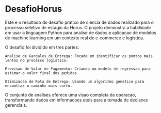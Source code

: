 # DesafioHorus
Este e o resultado do desafio pratico de ciencia de dados realizado para o processo seletivo de estagio da Horus. O projeto demonstra a habilidade em usar a linguagem Python para analise de dados e aplicacao de modelos de machine learning em um contexto real de e-commerce e logistica.

O desafio foi dividido em tres partes:

    Analise de Gargalos de Entrega: Focada em identificar os pontos mais lentos no processo logistico.

    Previsao de Valor de Pagamento: Criando um modelo de regressao para estimar o valor final dos pedidos.

    Otimizacao de Rota de Entrega: Usando um algoritmo genetico para encontrar o caminho mais curto.

O conjunto de analises oferece uma visao completa da operacao, transformando dados em informacoes uteis para a tomada de decisoes gerenciais.
